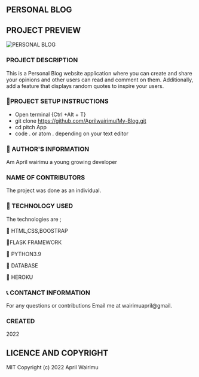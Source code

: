 ## PERSONAL BLOG

## PROJECT PREVIEW

![ PERSONAL BLOG](./app/static/images/pitch%20screenshot.png)


### PROJECT DESCRIPTION
This is a  Personal Blog website application where you can create and share your opinions and other users can read and comment on them. Additionally, add a feature that displays random quotes to inspire your users. 


### :pushpin:PROJECT SETUP INSTRUCTIONS

- Open terminal {Ctrl +Alt + T}
- git clone https://github.com/Aprilwairimu/My-Blog.git
- cd pitch App
- code . or atom . depending on your text editor

### :information_desk_person: AUTHOR'S INFORMATION

Am April wairimu a young growing developer

### NAME OF CONTRIBUTORS

The project was done as an individual.


### :pushpin: TECHNOLOGY USED

The technologies are ;

:small_blue_diamond: HTML,CSS,BOOSTRAP

:small_blue_diamond:FLASK FRAMEWORK

:small_blue_diamond: PYTHON3.9

:small_blue_diamond: DATABASE

:small_blue_diamond: HEROKU

### :telephone_receiver: CONTANCT INFORMATION

For any questions or contributions Email me at wairimuapril@gmail.

### CREATED

2022

## LICENCE AND COPYRIGHT

MIT Copyright (c) 2022 April Wairimu
